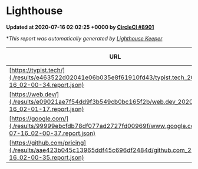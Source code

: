 
# Lighthouse

**Updated at 2020-07-16 02:02:25 +0000 by [CircleCI #8901](https://circleci.com/gh/ItinerisLtd/lighthouse-keeper-example/8901)**

**This report was automatically generated by [Lighthouse Keeper](https://github.com/itinerisltd/lighthouse-keeper)*

| URL | Performance | Accessibility | Best Practices | SEO | PWA | Updated At |
| --- | --- | --- | --- | --- | --- | --- |
| [https://typist.tech/](./results/e463522d02041e06b035e8f61910fd43/typist.tech_2020-07-16_02-00-34.report.json) | 0.92 | 0.92 | 0.92 | 0.99 | 0.57 | 2020-07-16T02:00:34.752Z |
| [https://web.dev/](./results/e09021ae7f54dd9f3b549cb0bc165f2b/web.dev_2020-07-16_02-01-17.report.json) | 0.88 | 1 | 1 | 0.99 | 0.96 | 2020-07-16T02:01:17.798Z |
| [https://google.com/](./results/99999ebcfdb78df077ad2727fd00969f/www.google.com_2020-07-16_02-00-37.report.json) | 0.92 | 0.9 | 1 | 0.85 | 0.54 | 2020-07-16T02:00:37.255Z |
| [https://github.com/pricing](./results/aae423b045c13965ddf45c696df2484d/github.com_2020-07-16_02-00-35.report.json) | 0.62 | 0.96 | 1 | 0.92 | 0.54 | 2020-07-16T02:00:35.268Z |

